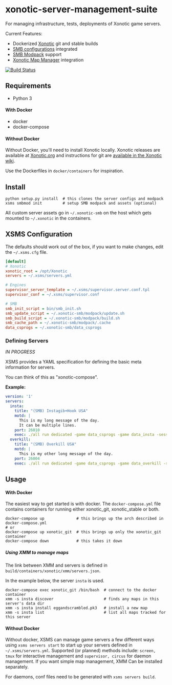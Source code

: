 # xonotic-server-management-suite

For managing infrastructure, tests, deployments of Xonotic game servers.

Current Features:

* Dockerized [Xonotic](http://xonotic.org) git and stable builds 
* [SMB configurations](https://github.com/MarioSMB/smb-servers) integrated
* [SMB Modpack](https://github.com/MarioSMB/modpack) support
* [Xonotic Map Manager](https://github.com/z/xonotic-map-manager) integration

[![Build Status](https://travis-ci.org/z/xonotic-server-management-suite.svg?branch=develop)](https://travis-ci.org/z/xonotic-server-management-suite)

## Requirements

* Python 3

#### With Docker

* docker
* docker-compose

#### Without Docker

Without Docker, you'll need to install Xonotic locally. Xonotic releases are available at [Xonotic.org](http://www.xonotic.org/download) and instructions for git are [available in the Xonotic wiki](https://gitlab.com/xonotic/xonotic/wikis/Repository_Access).

Use the Dockerfiles in `docker/containers` for inspiration.

## Install

```
python setup.py install  # this clones the server configs and modpack
xsms smbmod init         # setup SMB modpack and assets (optional)
```

All custom server assets go in `~/.xonotic-smb` on the host which gets mounted
to `~/.xonotic` in the containers.

## XSMS Configuration

The defaults should work out of the box, if you want to make changes, edit the `~/.xsms.cfg` file.

```ini
[default]
# Xonotic
xonotic_root = /opt/Xonotic
servers = ~/.xsms/servers.yml

# Engines
supervisor_server_template = ~/.xsms/supervisor.server.conf.tpl
supervisor_conf = ~/.xsms/supervisor.conf

# SMB
smb_init_script = bin/smb_init.sh
smb_update_script = ~/.xonotic-smb/modpack/update.sh
smb_build_script = ~/.xonotic-smb/modpack/build.sh
smb_cache_path = ~/.xonotic-smb/modpack/.cache
data_csprogs = ~/.xonotic-smb/data_csprogs
```

### Defining Servers

*IN PROGRESS*

XSMS provides a YAML specification for defining the basic meta information for servers.

You can think of this as "xonotic-compose".

**Example:**

```yaml
version: '1'
servers:
  insta:
    title: "(SMB) Instagib+Hook USA"
    motd: |
      This is my long message of the day.
      It can be multiple lines.
    port: 26010
    exec: ./all run dedicated -game data_csprogs -game data_insta -sessionid insta +serverconfig configs/info-usainsta.cfg
  overkill:
    title: "(SMB) Overkill USA"
    motd: |
      This is my other long message of the day.
    port: 26004
    exec: ./all run dedicated -game data_csprogs -game data_overkill -sessionid overkill +serverconfig configs/info-overkill.cfg
```

## Usage

#### With Docker

The easiest way to get started is with docker. The `docker-compose.yml` file contains containers for running either xonotic_git, xonotic_stable or both. 

```
docker-compose up              # this brings up the arch described in docker-compose.yml
# or
docker-compose up xonotic_git  # this brings up only the xonotic_git container 
docker-compose down            # this takes it down
```

##### Using XMM to manage maps

The link between XMM and servers is defined in `build/containers/xonotic/xmm/servers.json`.

In the example below, the server `insta` is used.

```
docker-compose exec xonotic_git /bin/bash  # connect to the docker container
xmm -s insta discover                      # finds any maps in this server's data dir
xmm -s insta install eggandscrambled.pk3   # install a new map
xmm -s insta list                          # list all maps tracked for this server
```

#### Without Docker

Without docker, XSMS can manage game servers a few different ways using `xsms servers start` to start up your servers defined in `~/.xsms/servers.yml`. Supported (or planned) methods include: `screen, tmux` for interactive management and  `supervisor, circus` for daemon management. If you want simple map management, XMM Can be installed separately.

For daemons, conf files need to be generated with `xsms servers build`.
